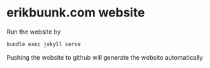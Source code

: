 # erikbuunk.com website

Run the website by

```bash
bundle exec jekyll serve
```

Pushing the website to github will generate the website automatically
